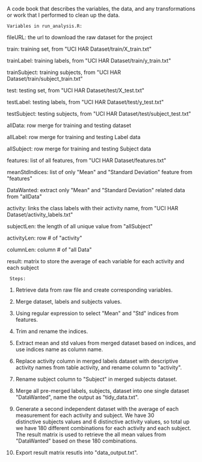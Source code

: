 A code book that describes the variables, the data, and any transformations or work that I performed to clean up the data.
 
    Variables in run_analysis.R:

fileURL: the url to download the raw dataset for the project

train: training set, from "UCI HAR Dataset/train/X_train.txt"

trainLabel: training labels, from  "UCI HAR Dataset/train/y_train.txt"

trainSubject: training subjects, from "UCI HAR Dataset/train/subject_train.txt"

test: testing set, from "UCI HAR Dataset/test/X_test.txt"

testLabel: testing labels, from  "UCI HAR Dataset/test/y_test.txt"

testSubject: testing subjects, from "UCI HAR Dataset/test/subject_test.txt"

allData: row merge for training and testing dataset

allLabel: row merge for training and testing Label data

allSubject: row merge for training and testing Subject data

features: list of all features, from "UCI HAR Dataset/features.txt"

meanStdIndices: list of only "Mean" and "Standard Deviation" feature from "features"

DataWanted: extract only "Mean" and "Standard Deviation" related data from "allData"

activity: links the class labels with their activity name, from "UCI HAR Dataset/activity_labels.txt"

subjectLen: the length of all unique value from "allSubject"

activityLen: row # of "activity"

columnLen: column # of "all Data"

result: matrix to store the average of each variable for each activity and each subject
        
      
        
     Steps:

1. Retrieve data from raw file and create corresponding variables. 
 
2. Merge dataset, labels and subjects values.

3. Using regular expression to select "Mean" and "Std" indices from features.

4. Trim and rename the indices.

5. Extract mean and std values from merged dataset based on indices, and use indices name as column name. 

6. Replace activity column in merged labels dataset with descriptive activity names from table activity, and rename column to "activity".
 
7. Rename subject column to "Subject" in merged subjects dataset.
 
8. Merge all pre-merged labels, subjects, dataset into one single dataset "DataWanted", name the output as "tidy_data.txt".

9. Generate a second independent dataset with the average of each measurement for each activity and subject. We have 30    
   distinctive subjects values and 6 distinctive activity values, so total up we have 180 different combinations for each 
   activity and each subject. The result matrix is used to retrieve the all mean values from "DataWanted" based on these 180 
   combinations. 

10. Export result matrix resutls into "data_output.txt".



